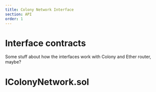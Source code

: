 ```yaml
---
title: Colony Network Interface
section: API
order: 1
---
```


# Interface contracts

Some stuff about how the interfaces work with Colony and Ether router, maybe?

# IColonyNetwork.sol
